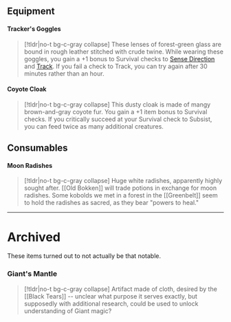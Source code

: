 ## **Equipment**
#### Tracker's Goggles
>[!tldr|no-t bg-c-gray collapse]
>These lenses of forest-green glass are bound in rough leather stitched with crude twine. While wearing these goggles, you gain a +1 bonus to Survival checks to [Sense Direction](https://2e.aonprd.com/Actions.aspx?ID=64) and [Track](https://2e.aonprd.com/Actions.aspx?ID=66). If you fail a check to Track, you can try again after 30 minutes rather than an hour.

#### Coyote Cloak
>[!tldr|no-t bg-c-gray collapse]
>This dusty cloak is made of mangy brown-and-gray coyote fur. You gain a +1 item bonus to Survival checks. If you critically succeed at your Survival check to Subsist, you can feed twice as many additional creatures.

## **Consumables**
#### Moon Radishes
>[!tldr|no-t bg-c-gray collapse]
>Huge white radishes, apparently highly sought after. [[Old Bokken]] will trade potions in exchange for moon radishes. Some kobolds we met in a forest in the [[Greenbelt]] seem to hold the radishes as sacred, as they bear "powers to heal."

---
# Archived
These items turned out to not actually be that notable.

### Giant's Mantle
>[!tldr|no-t bg-c-gray collapse]
>Artifact made of cloth, desired by the [[Black Tears]] -- unclear what purpose it serves exactly, but supposedly with additional research, could be used to unlock understanding of Giant magic?

